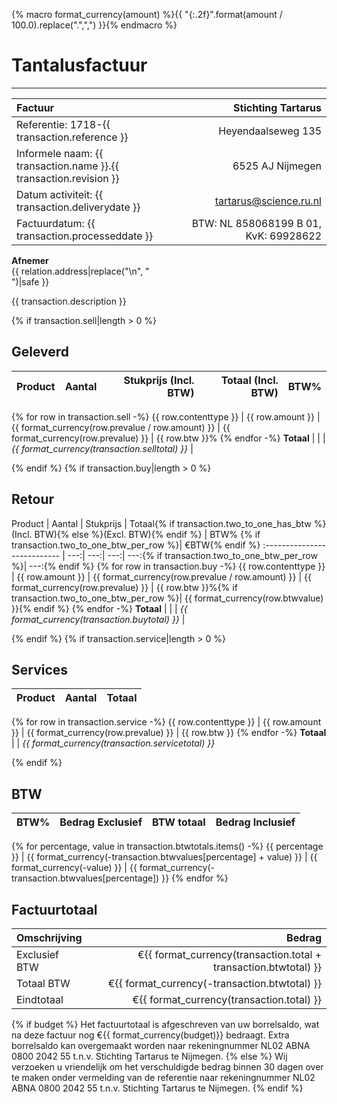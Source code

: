 {% macro format_currency(amount) %}{{ "{:.2f}".format(amount / 100.0).replace(".",",") }}{% endmacro %}

# Tantalusfactuur

---------------------------------------

Factuur | Stichting Tartarus
:------ | ----------------:
Referentie: 1718-{{ transaction.reference }} | Heyendaalseweg 135
Informele naam: {{ transaction.name }}.{{ transaction.revision }} | 6525 AJ Nijmegen
Datum activiteit: {{ transaction.deliverydate }} | tartarus@science.ru.nl
Factuurdatum: {{ transaction.processeddate }} | BTW: NL 858068199 B 01, KvK: 69928622

**Afnemer** <br>
{{ relation.address|replace("\n", " <br> ")|safe }}

{{ transaction.description }}

{% if transaction.sell|length > 0 %}
## Geleverd
Product | Aantal | Stukprijs (Incl. BTW) | Totaal (Incl. BTW) | BTW%
:--------------------------- | ---:| ---:| ---:|---:
{% for row in transaction.sell -%}
{{ row.contenttype }} | {{ row.amount }} | {{ format_currency(row.prevalue / row.amount) }} | {{ format_currency(row.prevalue) }} | {{ row.btw }}%
{% endfor -%}
**Totaal** | | | *{{ format_currency(transaction.selltotal) }}* |

{% endif %}
{% if transaction.buy|length > 0 %}
## Retour
Product | Aantal | Stukprijs | Totaal{% if transaction.two_to_one_has_btw %}(Incl. BTW){% else %}(Excl. BTW){% endif %} | BTW% {% if transaction.two_to_one_btw_per_row %}| &euro;BTW{% endif %}
:--------------------------- | ---:| ---:| ---:| ---:{% if transaction.two_to_one_btw_per_row %}| ---:{% endif %}
{% for row in transaction.buy -%}
{{ row.contenttype }} | {{ row.amount }} | {{ format_currency(row.prevalue / row.amount) }} | {{ format_currency(row.prevalue) }} | {{ row.btw }}%{% if transaction.two_to_one_btw_per_row %}| {{ format_currency(row.btwvalue) }}{% endif %}
{% endfor -%}
**Totaal** | | | *{{ format_currency(transaction.buytotal) }}* |

{% endif %}
{% if transaction.service|length > 0 %}
## Services
Product | Aantal | Totaal
:------------- | ---:| ---:
{% for row in transaction.service -%}
{{ row.contenttype }} | {{ row.amount }} | {{ format_currency(row.prevalue) }} | {{ row.btw }}
{% endfor -%}
**Totaal** | | *{{ format_currency(transaction.servicetotal) }}*

{% endif %}

## BTW
BTW% | Bedrag Exclusief | BTW totaal | Bedrag Inclusief 
---: | ---: | ---: | ---:
{% for percentage, value in transaction.btwtotals.items() -%}
{{ percentage }} | {{ format_currency(-transaction.btwvalues[percentage] + value) }} | {{ format_currency(-value) }} | {{ format_currency(-transaction.btwvalues[percentage]) }}
{% endfor %}

## Factuurtotaal
Omschrijving | Bedrag
:---- | ----:
Exclusief BTW | &euro;{{ format_currency(transaction.total + transaction.btwtotal) }}
Totaal BTW | &euro;{{ format_currency(-transaction.btwtotal) }}
Eindtotaal | &euro;{{ format_currency(transaction.total) }}

{% if budget %}
Het factuurtotaal is afgeschreven van uw borrelsaldo, wat na deze factuur nog &euro;{{ format_currency(budget)}} bedraagt. Extra borrelsaldo kan overgemaakt worden naar rekeningnummer NL02 ABNA 0800 2042 55 t.n.v. Stichting Tartarus te Nijmegen.
{% else %}
Wij verzoeken u vriendelijk om het verschuldigde bedrag binnen 30 dagen over te maken onder vermelding van de referentie naar rekeningnummer NL02 ABNA 0800 2042 55 t.n.v. Stichting Tartarus te Nijmegen.
{% endif %}

